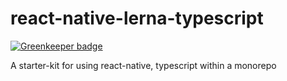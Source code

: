 # react-native-lerna-typescript

[![Greenkeeper badge](https://badges.greenkeeper.io/admmasters/react-native-lerna-typescript.svg)](https://greenkeeper.io/)

A starter-kit for using react-native, typescript within a monorepo
